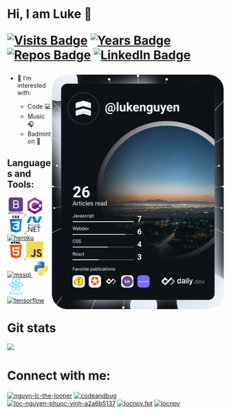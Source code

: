 <!---
<a href="https://codeandbug.hashnode.dev/"><img src="https://github.com/LocNguyenPV/LocNguyenPV/blob/26294ecd514324d13f65928b0309e289260c1590/Logo/logo-2.png"/></a>
--->

<p>
  <h1 align="left">Hi, I am Luke 👋
    
[![Visits Badge](https://badges.pufler.dev/visits/LocNguyenPV/LocNguyenPV)](https://codeandbug.hashnode.dev/)
[![Years Badge](https://badges.pufler.dev/years/LocNguyenPV)](https://codeandbug.hashnode.dev/)
[![Repos Badge](https://badges.pufler.dev/repos/LocNguyenPV)](https://codeandbug.hashnode.dev/)
[![LinkedIn Badge](https://img.shields.io/badge/LinkedIn-Profile-informational?style=flat&logo=linkedin&logoColor=white&color=0D76A8)](https://www.linkedin.com/in/loc-nguyen-phuoc-vinh-a2a6b5137/)

  </h1>
</p>
<a href="https://app.daily.dev/lukenguyen">
  <img src="https://github.com/LocNguyenPV/LocNguyenPV/blob/main/devcard.svg" width="400" alt="Nguyen Lucky's Dev Card" align="right"/> 
</a>

- 👀 I’m interested with: 

  - Code 💻
  - Music 🎧
  - Badminton 🏸
 


## Languages and Tools: 
<p> <a href="https://getbootstrap.com" target="_blank"> <img src="https://raw.githubusercontent.com/devicons/devicon/master/icons/bootstrap/bootstrap-plain-wordmark.svg" alt="bootstrap" width="40" height="40"/> </a> <a href="https://www.w3schools.com/cs/" target="_blank"> <img src="https://raw.githubusercontent.com/devicons/devicon/master/icons/csharp/csharp-original.svg" alt="csharp" width="40" height="40"/> </a> <a href="https://www.w3schools.com/css/" target="_blank"> <img src="https://raw.githubusercontent.com/devicons/devicon/master/icons/css3/css3-original-wordmark.svg" alt="css3" width="40" height="40"/> </a> <a href="https://dotnet.microsoft.com/" target="_blank"> <img src="https://raw.githubusercontent.com/devicons/devicon/master/icons/dot-net/dot-net-original-wordmark.svg" alt="dotnet" width="40" height="40"/> </a> <a href="https://heroku.com" target="_blank"> <img src="https://www.vectorlogo.zone/logos/heroku/heroku-icon.svg" alt="heroku" width="40" height="40"/> </a> <a href="https://www.w3.org/html/" target="_blank"> <img src="https://raw.githubusercontent.com/devicons/devicon/master/icons/html5/html5-original-wordmark.svg" alt="html5" width="40" height="40"/> </a> <a href="https://developer.mozilla.org/en-US/docs/Web/JavaScript" target="_blank"> <img src="https://raw.githubusercontent.com/devicons/devicon/master/icons/javascript/javascript-original.svg" alt="javascript" width="40" height="40"/> </a> <a href="https://www.microsoft.com/en-us/sql-server" target="_blank"> <img src="https://www.svgrepo.com/show/303229/microsoft-sql-server-logo.svg" alt="mssql" width="40" height="40"/> </a> <a href="https://www.python.org" target="_blank"> <img src="https://raw.githubusercontent.com/devicons/devicon/master/icons/python/python-original.svg" alt="python" width="40" height="40"/> </a> <a href="https://reactjs.org/" target="_blank"> <img src="https://raw.githubusercontent.com/devicons/devicon/master/icons/react/react-original-wordmark.svg" alt="react" width="40" height="40"/> </a> <a href="https://www.tensorflow.org" target="_blank"> <img src="https://www.vectorlogo.zone/logos/tensorflow/tensorflow-icon.svg" alt="tensorflow" width="40" height="40"/> </a> </p>

# Git stats
<p align="left">
<img height="150em" src="https://github-readme-stats.vercel.app/api?username=LocNguyenPV&count_private=true&show_icons=true&theme=dracula"/>
</p>

# Connect with me: 
<p >
<a href="https://codepen.io/nguyn-lc-the-looper" target="blank"><img align="center" src="https://raw.githubusercontent.com/rahuldkjain/github-profile-readme-generator/master/src/images/icons/Social/codepen.svg" alt="nguyn-lc-the-looper" height="30" width="40" /></a>
<a href="https://dev.to/codeandbug" target="blank"><img align="center" src="https://cdn.jsdelivr.net/npm/simple-icons@3.0.1/icons/dev-dot-to.svg" alt="codeandbug" height="30" width="40" /></a>
<a href="https://linkedin.com/in/loc-nguyen-phuoc-vinh-a2a6b5137" target="blank"><img align="center" src="https://raw.githubusercontent.com/rahuldkjain/github-profile-readme-generator/master/src/images/icons/Social/linked-in-alt.svg" alt="loc-nguyen-phuoc-vinh-a2a6b5137" height="30" width="40" /></a>
<a href="https://fb.com/locnpv.fpt" target="blank"><img align="center" src="https://raw.githubusercontent.com/rahuldkjain/github-profile-readme-generator/master/src/images/icons/Social/facebook.svg" alt="locnpv.fpt" height="30" width="40" /></a>
<a href="https://www.hackerrank.com/locnpv" target="blank"><img align="center" src="https://raw.githubusercontent.com/rahuldkjain/github-profile-readme-generator/master/src/images/icons/Social/hackerrank.svg" alt="locnpv" height="30" width="40" /></a>
</p>

<!---
![My GitHub stats](https://github-readme-stats.vercel.app/api?username=LocNguyenPV&theme=dracula&show_icons=true&card_width=2)
![Top Langs](https://github-readme-stats.vercel.app/api/top-langs/?username=LocNguyenPV&layout=compact) 
--->
<!---
LocNguyenPV/LocNguyenPV is a ✨ special ✨ repository because its `README.md` (this file) appears on your GitHub profile.
You can click the Preview link to take a look at your changes.
--->
